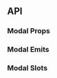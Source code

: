 ## API

### Modal Props

<field-table :data="modalProps"/>

### Modal Emits

<field-table :data="modalEmits" type="emits"/>

### Modal Slots

<field-table :data="modalSlots" type="slots"/>

<script setup>
import { ref } from 'vue';

const modalProps = ref([
  {
    name: 'visible (v-model)',
    desc: '对话框是否可见',
    type: 'boolean',
    value: '-',
  },
  {
    name: 'default-visible',
    desc: '对话框默认是否可见（非受控状态）',
    type: 'boolean',
    value: 'false',
  },
  {
    name: 'width',
    desc: '对话框的宽度，不设置的情况下会使用样式中的宽度值',
    type: 'number|string',
    value: '-',
  },
  {
    name: 'top',
    desc: '对话框的距离顶部的高度，居中显示开启的情况下不生效',
    type: 'number|string',
    value: '-',
  },
  {
    name: 'mask',
    desc: '是否显示遮罩层',
    type: 'boolean',
    value: 'true',
  },
  {
    name: 'title',
    desc: '标题',
    type: 'string',
    value: '-',
  },
  {
    name: 'title-align',
    desc: '标题的水平对齐方向',
    type: "'start' | 'center'",
    value: "'center'",
  },
  {
    name: 'align-center',
    desc: '对话框是否居中显示',
    type: 'boolean',
    value: 'true',
  },
  {
    name: 'unmount-on-close',
    desc: '关闭时是否卸载节点',
    type: 'boolean',
    value: 'false',
  },
  {
    name: 'mask-closable',
    desc: '是否点击遮罩层可以关闭对话框',
    type: 'boolean',
    value: 'true',
  },
  {
    name: 'hide-cancel',
    desc: '是否隐藏取消按钮',
    type: 'boolean',
    value: 'false',
  },
  {
    name: 'simple',
    desc: '是否开启简单模式',
    type: 'boolean',
    value: '(props: any) => { return props.notice;}',
  },
  {
    name: 'closable',
    desc: '是否显示关闭按钮',
    type: 'boolean',
    value: 'true',
  },
  {
    name: 'ok-text',
    desc: '确认按钮的内容',
    type: 'string',
    value: '-',
  },
  {
    name: 'cancel-text',
    desc: '取消按钮的内容',
    type: 'string',
    value: '-',
  },
  {
    name: 'ok-loading',
    desc: '确认按钮是否为加载中状态',
    type: 'boolean',
    value: 'false',
  },
  {
    name: 'ok-button-props',
    desc: '确认按钮的Props',
    type: 'ButtonProps',
    value: '-',
  },
  {
    name: 'cancel-button-props',
    desc: '取消按钮的Props',
    type: 'ButtonProps',
    value: '-',
  },
  {
    name: 'footer',
    desc: '是否展示页脚部分',
    type: 'boolean',
    value: 'true',
  },
  {
    name: 'render-to-body',
    desc: '对话框是否挂载在 body 元素下',
    type: 'boolean',
    value: 'true',
  },
  {
    name: 'popup-container',
    desc: '弹出框的挂载容器',
    type: 'string | HTMLElement',
    value: '-',
  },
  {
    name: 'mask-style',
    desc: '蒙层的样式',
    type: 'CSSProperties',
    value: '-',
  },
  {
    name: 'modal-class',
    desc: '对话框的类名',
    type: 'ClassName',
    value: '-',
  },
  {
    name: 'modal-style',
    desc: '对话框的样式',
    type: 'CSSProperties',
    value: '-',
  },
  {
    name: 'on-before-ok',
    desc: '触发 ok 事件前的回调函数。如果返回 false 则不会触发后续事件，也可使用 done 进行异步关闭。',
    type: '( done: (closed: boolean) => void) => void | boolean | Promise<void | boolean>',
    value: '-',
  },
  {
    name: 'on-before-cancel',
    desc: '触发 cancel 事件前的回调函数。如果返回 false 则不会触发后续事件。',
    type: '() => boolean',
    value: '-',
  },
  {
    name: 'esc-to-close',
    desc: '是否支持 ESC 键关闭对话框',
    type: 'boolean',
    value: 'true',
  },
  {
    name: 'draggable',
    desc: '是否支持拖动',
    type: 'boolean',
    value: 'false',
  },
  {
    name: 'fullscreen',
    desc: '是否开启全屏',
    type: 'boolean',
    value: 'false',
  },
  {
    name: 'mask-animation-name',
    desc: '遮罩层动画名字',
    type: 'string',
    value: '-',
  },
  {
    name: 'modal-animation-name',
    desc: '对话框动画名字',
    type: 'string',
    value: '-',
  },
  {
    name: 'body-class',
    desc: '对话框内容部分的类名',
    type: 'ClassName',
    value: '-',
  },
  {
    name: 'body-style',
    desc: '对话框内容部分的样式',
    type: 'StyleValue',
    value: '-',
  },
  {
    name: 'hide-title',
    desc: '是否隐藏标题',
    type: 'boolean',
    value: 'false',
  },
]);

const modalEmits = ref([
  {
    name: 'ok',
    desc: '点击确定按钮时触发',
    type: {
      ev: 'MouseEvent'
    },
    value: '-',
  },
  {
    name: 'cancel',
    desc: '点击取消、关闭按钮时触发',
    type: {
      ev: 'MouseEvent | KeyboardEvent'
    },
    value: '-',
  },
  {
    name: 'open',
    desc: '对话框打开后（动画结束）触发',
    type: '-',
    value: '-',
  },
  {
    name: 'close',
    desc: '对话框关闭后（动画结束）触发',
    type: '-',
    value: '-',
  },
  {
    name: 'before-open',
    desc: '对话框打开前触发',
    type: '-',
    value: '-',
  },
  {
    name: 'before-close',
    desc: '对话框关闭前触发',
    type: '-',
    value: '-',
  },
]);

const modalSlots = ref([
  {
    name: 'title',
    desc: '标题',
    type: '-',
    value: '-',
  },
  {
    name: 'footer',
    desc: '页脚',
    type: '-',
    value: '-',
  },
]);
</script>
